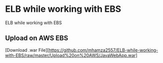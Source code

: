 # ELB while working with EBS
 ELB while working with EBS

## Upload on AWS EBS
[Download .war File][https://github.com/mhamza2557/ELB-while-working-with-EBS/raw/master/Upload%20on%20AWS/JavaWebApp.war]